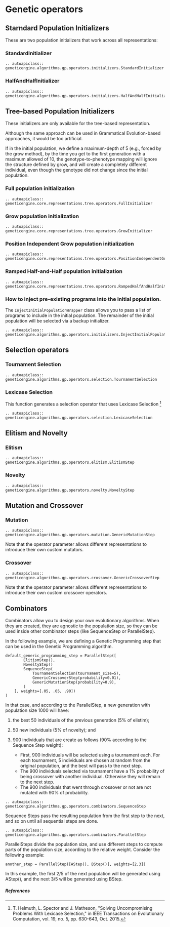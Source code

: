 # Genetic operators

## Starndard Population Initializers

These are two population initializers that work across all representations:

### StandardInitializer

```{eval-rst}
.. autoapiclass:: geneticengine.algorithms.gp.operators.initializers.StandardInitializer
```

### HalfAndHalfInitializer

```{eval-rst}
.. autoapiclass:: geneticengine.algorithms.gp.operators.initializers.HalfAndHalfInitializer
```

## Tree-based Population Initializers

These initializers are only available for the tree-based representation.

 Although the same approach can be used in Grammatical Evolution-based approaches, it would be too artificial.

 If in the initial population, we define a maximum-depth of 5 (e.g., forced by the grow method), by the time you get to the first generation with a maximum allowed of 10, the genotype-to-phenotype mapping will ignore the structure defined by grow, and will create a completely different individual, even though the genotype did not change since the initial population.

### Full population initialization

```{eval-rst}
.. autoapiclass:: geneticengine.core.representations.tree.operators.FullInitializer
```

### Grow population initialization

```{eval-rst}
.. autoapiclass:: geneticengine.core.representations.tree.operators.GrowInitializer
```

### Position Independent Grow population initialization

```{eval-rst}
.. autoapiclass:: geneticengine.core.representations.tree.operators.PositionIndependentGrowInitializer
```

### Ramped Half-and-Half population initialization



```{eval-rst}
.. autoapiclass:: geneticengine.core.representations.tree.operators.RampedHalfAndHalfInitializer
```


### How to inject pre-existing programs into the initial population.

The `InjectInitialPopulationWrapper` class allows you to pass a list of programs to include in the initial population. The remainder of the initial population will be selected via a backup initializer.

```{eval-rst}
.. autoapiclass:: geneticengine.algorithms.gp.operators.initializers.InjectInitialPopulationWrapper
```

## Selection operators

### Tournament Selection

```{eval-rst}
.. autoapiclass:: geneticengine.algorithms.gp.operators.selection.TournamentSelection
```

### Lexicase Selection

This function generates a selection operator that uses Lexicase Selection [^1]

```{eval-rst}
.. autoapiclass:: geneticengine.algorithms.gp.operators.selection.LexicaseSelection
```

## Elitism and Novelty

### Elitism

```{eval-rst}
.. autoapiclass:: geneticengine.algorithms.gp.operators.elitism.ElitismStep
```

### Novelty

```{eval-rst}
.. autoapiclass:: geneticengine.algorithms.gp.operators.novelty.NoveltyStep
```

## Mutation and Crossover

### Mutation

```{eval-rst}
.. autoapiclass:: geneticengine.algorithms.gp.operators.mutation.GenericMutationStep
```

Note that the operator parameter allows different representations to introduce their own custom mutators.

### Crossover

```{eval-rst}
.. autoapiclass:: geneticengine.algorithms.gp.operators.crossover.GenericCrossoverStep
```

Note that the operator parameter allows different representations to introduce their own custom crossover operators.

## Combinators

Combinators allow you to design your own evolutionary algorithms. When they are created, they are agnostic to the population size, so they can be used inside other combinator steps (like SequenceStep or ParallelStep).


In the following example, we are defining a Genetic Programming step that can be used in the Genetic Programming algorithm.

```
default_generic_programming_step = ParallelStep([
        ElitismStep(),
        NoveltyStep()
        SequenceStep(
            TournamentSelection(tournament_size=5),
            GenericCrossoverStep(probability=0.01),
            GenericMutationStep(probability=0.9),
        )
    ], weights=[.05, .05, .90])
)
```

In that case, and according to the ParallelStep, a new generation with population size 1000 will have:

1. the best 50 individuals of the previous generation (5% of elistim);
2. 50 new individuals (5% of novelty); and
3. 900 individuals that are create as follows (90% according to the Sequence Step weight):

    * First, 900 individuals will be selected using a tournament each. For each tournament, 5 individuals are chosen at random from the original population, and the best will pass to the next step.
    * The 900 individuals selected via tournament have a 1% probability of being crossover with another individual. Otherwise they will remain to the next step.
    * The 900 individuals that went through crossover or not are not mutated with 90% of probability.


```{eval-rst}
.. autoapiclass:: geneticengine.algorithms.gp.operators.combinators.SequenceStep
```

Sequence Steps pass the resulting population from the first step to the next, and so on until all sequential steps are done.

```{eval-rst}
.. autoapiclass:: geneticengine.algorithms.gp.operators.combinators.ParallelStep
```

ParallelSteps divide the population size, and use different steps to compute parts of the population size, according to the relative weight. Consider the following example:

```another_step = ParallelStep([AStep(), BStep()], weights=[2,3])```

In this example, the first 2/5 of the next population will be generated using AStep(), and the next 3/5 will be generated using BStep.


##### References


[^1]: T. Helmuth, L. Spector and J. Matheson, "Solving Uncompromising Problems With Lexicase Selection," in IEEE Transactions on Evolutionary Computation, vol. 19, no. 5, pp. 630-643, Oct. 2015.
